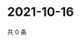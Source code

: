 # 2021-10-16

共 0 条

<!-- BEGIN WEIBO -->
<!-- 最后更新时间 Sat Oct 16 2021 01:18:03 GMT+0800 (China Standard Time) -->

<!-- END WEIBO -->
